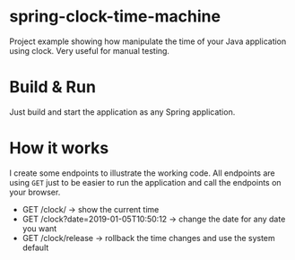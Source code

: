 # spring-clock-time-machine

Project example showing how manipulate the time of your Java application using clock. Very useful for manual testing.

# Build & Run

Just build and start the application as any Spring application.

# How it works

I create some endpoints to illustrate the working code. All endpoints are using `GET` just to be easier to run the application and call the endpoints on your browser.

 - GET /clock/ -> show the current time
 - GET /clock?date=2019-01-05T10:50:12 -> change the date for any date you want
 - GET /clock/release -> rollback the time changes and use the system default